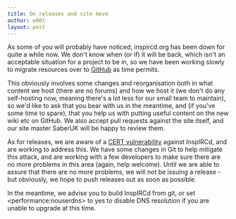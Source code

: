 ```yaml
---
title: On releases and site move
author: w00t
layout: post
---
```


As some of you will probably have noticed, inspircd.org has been down for quite
a while now. We don't know when (or if) it will be back, which isn't an
acceptable situation for a project to be in, so we have been working slowly to
migrate resources over to [GitHub](https://github.com/inspircd/) as time
permits.

<!--more-->

This obviously involves some changes and reorganisation both in what content we
host (there are no forums) and how we host it (we don't do any self-hosting now,
meaning there's a lot less for our small team to maintain), so we'd like to ask
that you bear with us in the meantime, and (if you've some time to spare), that
you help us with putting useful content on the new wiki etc on GitHub. We also
accept pull requests against the site itself, and our site master SaberUK will
be happy to review them.

As for releases, we are aware of a [CERT
vulnerability](http://www.kb.cert.org/vuls/id/212651) against InspIRCd, and are
working to address this. We have some changes in Git to help mitigate this attack,
and are working with a few developers to make sure there are no more problems in
this area (again, help welcome). Until we are able to assure that there are no
more problems, we will not be issuing a release - but obviously, we hope to push
releases out as soon as possible.

In the meantime, we advise you to build InspIRCd from git, or set
&lt;performance:nouserdns&gt; to yes to disable DNS resolution if you are unable to
upgrade at this time.
